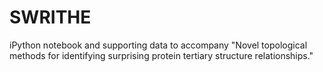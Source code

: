 # SWRITHE
iPython notebook and supporting data to accompany "Novel topological methods for identifying surprising protein tertiary structure relationships."
